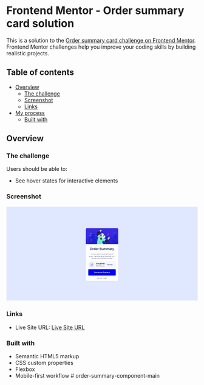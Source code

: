# Frontend Mentor - Order summary card solution

This is a solution to the [Order summary card challenge on Frontend Mentor](https://www.frontendmentor.io/challenges/order-summary-component-QlPmajDUj). Frontend Mentor challenges help you improve your coding skills by building realistic projects.

## Table of contents

- [Overview](#overview)
  - [The challenge](#the-challenge)
  - [Screenshot](#screenshot)
  - [Links](#links)
- [My process](#my-process)
  - [Built with](#built-with)

## Overview

### The challenge

Users should be able to:

- See hover states for interactive elements

### Screenshot

![Screenshot](./images/orderSummaryScreenshot.jpg)

### Links

- Live Site URL: [Live Site URL](https://order-summary-component-main-ten-delta.vercel.app/)

### Built with

- Semantic HTML5 markup
- CSS custom properties
- Flexbox
- Mobile-first workflow
#   o r d e r - s u m m a r y - c o m p o n e n t - m a i n 
 
 